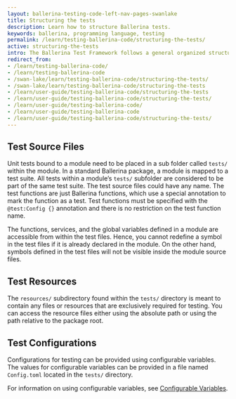 ```yaml
---
layout: ballerina-testing-code-left-nav-pages-swanlake
title: Structuring the tests
description: Learn how to structure Ballerina tests.
keywords: ballerina, programming language, testing
permalink: /learn/testing-ballerina-code/structuring-the-tests/
active: structuring-the-tests
intro: The Ballerina Test Framework follows a general organized structure that allows for testing code under various conditions by making use of resources and configurations. 
redirect_from:
- /learn/testing-ballerina-code/
- /learn/testing-ballerina-code
- /swan-lake/learn/testing-ballerina-code/structuring-the-tests/
- /swan-lake/learn/testing-ballerina-code/structuring-the-tests
- /learn/user-guide/testing-ballerina-code/structuring-the-tests
- /learn/user-guide/testing-ballerina-code/structuring-the-tests/
- /learn/user-guide/testing-ballerina-code/
- /learn/user-guide/testing-ballerina-code
- /learn/user-guide/testing-ballerina-code/structuring-the-tests/
---
```


## Test Source Files
Unit tests bound to a module need to be placed in a sub folder called `tests/` within the module. 
In a standard Ballerina package, a module is mapped to a test suite. All tests within a module’s `tests/` subfolder are 
considered to be part of the same test suite. The test source files could have any name. The test functions are just 
Ballerina functions, which use a special annotation to mark the function as a test. Test functions must be specified 
with the `@test:Config {}` annotation and there is no restriction on the test function name.

The functions, services, and the global variables defined in a module are accessible from within the test files.
Hence, you cannot redefine a symbol in the test files if it is already declared in the module.
On the other hand, symbols defined in the test files will not be visible inside the module source files.

## Test Resources
The `resources/` subdirectory found within the `tests/` directory is meant to contain any files or resources that are 
exclusively required for testing. You can access the resource files either using the absolute path or using the path 
relative to the package root.

## Test Configurations
Configurations for testing can be provided using configurable variables. The values for configurable variables can be 
provided in a file named `Config.toml` located in the `tests/` directory.

For information on using configurable variables, see
[Configurable Variables](/learn/user-guide/configurability/defining-configurable-variables/).
